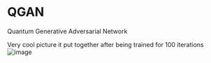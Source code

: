 # QGAN
Quantum Generative Adversarial Network 

Very cool picture it put together after being trained for 100 iterations
![image](https://github.com/user-attachments/assets/f06d39a3-a24b-4956-ab34-0cc79412d773)

